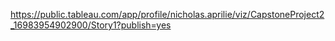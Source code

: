https://public.tableau.com/app/profile/nicholas.aprilie/viz/CapstoneProject2_16983954902900/Story1?publish=yes
